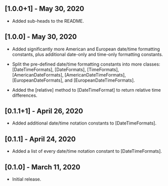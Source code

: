## [1.0.0+1] - May 30, 2020

* Added sub-heads to the README.

## [1.0.0] - May 30, 2020

* Added significantly more American and European date/time formatting constants,
plus additional date-only and time-only formatting constants.

* Split the pre-defined date/time formatting constants into more classes:
[DateTimeFormats], [DateFormats], [TimeFormats], [AmericanDateFormats],
[AmericanDateTimeFormats], [EuropeanDateFormats], and [EuropeanDateTimeFormats].

* Added the [relative] method to [DateTimeFormat] to return relative time differences.

## [0.1.1+1] - April 26, 2020

* Added additional date/time notation constants to [DateTimeFormats].

## [0.1.1] - April 24, 2020

* Added a list of every date/time notation constant to [DateTimeFormats].

## [0.1.0] - March 11, 2020

* Initial release.
